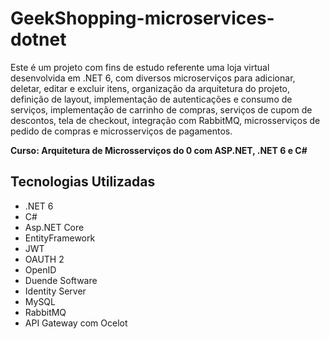 # GeekShopping-microservices-dotnet
Este é um projeto com fins de estudo referente uma loja virtual desenvolvida em .NET 6, com diversos microserviços para adicionar, deletar, editar e excluir itens, organização da arquitetura do projeto, definição de layout, implementação de autenticações e consumo de serviços, implementação de carrinho de compras, serviços de cupom de descontos, tela de checkout, integração com RabbitMQ, microsserviços de pedido de compras e microsserviços de pagamentos.

**Curso: Arquitetura de Microsserviços do 0 com ASP.NET, .NET 6 e C#**

## Tecnologias Utilizadas
- .NET 6
- C#
- Asp.NET Core
- EntityFramework
- JWT
- OAUTH 2
- OpenID
- Duende Software
- Identity Server
- MySQL
- RabbitMQ
- API Gateway com Ocelot
